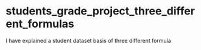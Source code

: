 # students_grade_project_three_different_formulas
I have explained a student dataset basis of three different formula
